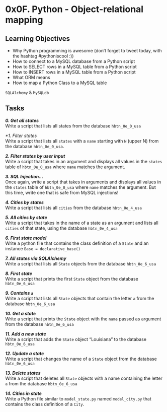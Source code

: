# 0x0F. Python - Object-relational mapping

## Learning Objectives

- Why Python programming is awesome (don’t forget to tweet today, with the hashtag #pythoniscool :))
- How to connect to a MySQL database from a Python script
- How to SELECT rows in a MySQL table from a Python script
- How to INSERT rows in a MySQL table from a Python script
- What ORM means
- How to map a Python Class to a MySQL table

`SQLAlchemy` & `MySQLdb`

## Tasks

_**0. Get all states**_  
Write a script that lists all states from the database `hbtn_0e_0_usa`  

_**1. Filter states*_  
Write a script that lists all `states` with a `name` starting with `N` (upper N) from the database `hbtn_0e_0_usa`.  

_**2. Filter states by user input**_  
Write a script that takes in an argument and displays all values in the `states` table of `hbtn_0e_0_usa` where `name` matches the argument.  

_**3. SQL Injection...**_  
Once again, write a script that takes in arguments and displays all values in the `states` table of `hbtn_0e_0_usa` where `name` matches the argument. But this time, write one that is safe from MySQL injections!  

_**4. Cities by states**_  
Write a script that lists all `cities` from the database `hbtn_0e_4_usa`  

_**5. All cities by state**_  
Write a script that takes in the name of a state as an argument and lists all `cities` of that state, using the database `hbtn_0e_4_usa`  

_**6. First state model**_  
Write a python file that contains the class definition of a `State` and an instance `Base = declarative_base()`  

_**7. All states via SQLAlchemy**_  
Write a script that lists all `State` objects from the database `hbtn_0e_6_usa`  

_**8. First state**_  
Write a script that prints the first `State` object from the database `hbtn_0e_6_usa`  

_**9. Contains `a`**_  
Write a script that lists all `State` objects that contain the letter `a` from the database `hbtn_0e_6_usa`  

_**10. Get a state**_  
Write a script that prints the `State` object with the `name` passed as argument from the database `hbtn_0e_6_usa`  

_**11. Add a new state**_  
Write a script that adds the `State` object “Louisiana” to the database `hbtn_0e_6_usa`  

_**12. Update a state**_  
Write a script that changes the name of a `State` object from the database `hbtn_0e_6_usa`  

_**13. Delete states**_  
Write a script that deletes all `State` objects with a name containing the letter `a` from the database `hbtn_0e_6_usa`  

_**14. Cities in state**_  
Write a Python file similar to `model_state.py` named `model_city.py` that contains the class definition of a `City`.  
